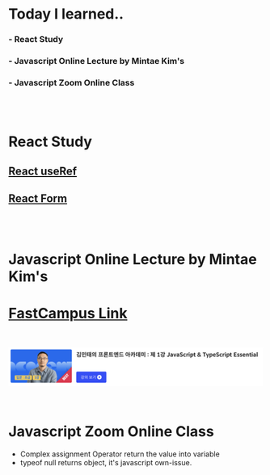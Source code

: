 # Today I learned.. 
  ### - React Study
  ### - Javascript Online Lecture by Mintae Kim's
  ### - Javascript Zoom Online Class
<br>
<br>

# React Study


## [React useRef](https://evan6-6.tistory.com/33)<br>

## [React Form](https://evan6-6.tistory.com/34)<br>

<br> 
<br> 
 

#  Javascript Online Lecture by Mintae Kim's

# [FastCampus Link](https://fastcampus.co.kr/dev_academy_kmt1)

<br>

<p align="center">  
  <img src="./images/mintae_kim's.png">
</p>  

<br>

#  Javascript Zoom Online Class

- Complex assignment Operator return the value into variable
- typeof null returns object, it's javascript own-issue. 
  




